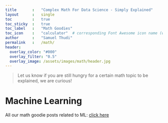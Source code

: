 ```yaml
---
title       :   "Complex Math For Data Science - Simply Explained"
layout      :   single
toc         :   true
toc_sticky  :   true
toc_label   :   "Math Goodies"
toc_icon    :   "calculator"  # corresponding Font Awesome icon name (without fa prefix)
author      :   "Samuel Thudi"
permalink   :   /math/
header: 
  overlay_color: "#000"
  overlay_filter: "0.5"
  overlay_image: /assets/images/math/header.jpg
---
```


> Let us know if you are still hungry for a certain math topic to be explained, we are curious!

<h1>Machine Learning</h1>
All our math goodie posts related to ML: <a href="/tags/math-ml/">click here</a>